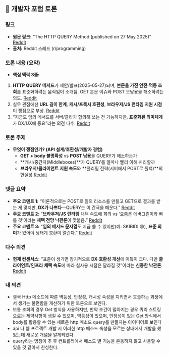 
## 💬 개발자 포럼 토론


### 링크

* **원문 링크:** “The HTTP QUERY Method (published on 27 May 2025)” [Reddit](https://www.reddit.com/r/programming/comments/1l26nbp/the_http_query_method_published_on_27_may_2025/)
* **출처:** Reddit 스레드 (r/programming)

### 토론 내용 (요약)

* **핵심 맥락 3줄:**


1. **HTTP QUERY 메서드**가 제안/발표(2025-05-27)되며, **본문을 가진 안전·멱등 조회**를 표준화하려는 움직임이 소개됨. GET 본문 이슈와 POST 오남용을 해소하려는 의도. [Reddit](https://www.reddit.com/r/programming/comments/1l26nbp/the_http_query_method_published_on_27_may_2025/)
2. 실무 관점에선 **URL 길이 한계**, **캐시/프록시 호환성**, **브라우저/JS 런타임 지원 시점**이 쟁점으로 부상. [Reddit](https://www.reddit.com/r/programming/comments/1l26nbp/the_http_query_method_published_on_27_may_2025/)
3. “지금도 임의 메서드를 서버/클라가 합의해 쓰는 건 가능하지만, **표준화된 의미체계**가 DX/UX에 중요”라는 의견 다수. [Reddit](https://www.reddit.com/r/programming/comments/1l26nbp/the_http_query_method_published_on_27_may_2025/)

### 토론 주제

* **무엇이 쟁점인가? (API 설계/호환성/개발자 경험)**
  * **GET + body 불명확성** vs **POST 남용**을 QUERY가 해소하는가
  * \*\*캐시/중간자(Middleboxes)\*\*가 QUERY를 얼마나 빨리 이해·처리할까
  * **브라우저/클라이언트 지원 속도**와 \*\*폴리필 전략(서버에서 POST로 폴백)\*\*의 현실성 [Reddit](https://www.reddit.com/r/programming/comments/1l26nbp/the_http_query_method_published_on_27_may_2025/)

### 댓글 요약

* **주요 코멘트 1:** “이론적으로는 POST로 질의 리소스를 만들고 GET으로 결과를 받는 게 맞지만, **DX가 나쁘다**—QUERY는 이 간극을 메운다.” [Reddit](https://www.reddit.com/r/programming/comments/1l26nbp/the_http_query_method_published_on_27_may_2025/)
* **주요 코멘트 2:** “**브라우저/JS 런타임** 채택 속도에 회의 vs ‘요즘은 에버그린이라 빠를 것’이라는 **채택 전망 낙관론**이 맞붙음.” [Reddit](https://www.reddit.com/r/programming/comments/1l26nbp/the_http_query_method_published_on_27_may_2025/)
* **주요 코멘트 3:** “**임의 메서드 문자열**도 지금 쓸 수 있지만(예: SKIBIDI 😅), **표준 의미**가 있어야 생태계 호환이 열린다.” [Reddit](https://www.reddit.com/r/programming/comments/1l26nbp/the_http_query_method_published_on_27_may_2025/)

### 다수 의견

* **현재 컨센서스:** “표준이 생기면 장기적으로 **DX·호환성 개선**에 이득이 크다. 다만 **클라이언트/인프라 채택 속도**에 따라 실사용 시점은 달라질 것”이라는 **신중한 낙관론**. [Reddit](https://www.reddit.com/r/programming/comments/1l26nbp/the_http_query_method_published_on_27_may_2025/)


### 내 의견

* 결국 Http 메소드에 따른 멱등성, 안정성, 캐시성 속성을 지키면서 호출하는 과정에서 생기는 불편함을 개선하기 위한 토론으로 보인다.
* 보통 조회의 경우 Get 방식을 사용하지만, 만약 조건이 많아지는 경우 쿼리 스트링으로는 제약사항이 생길 수 있으며, 멱등성이 있으며, 안정성이 있는 Get 방식에서 body를 활용할 수 있는 새로운 http 메소드 query를 만들자는
  아이디어로 보인다
* api 나 웹 프로젝트 개발 시 이러한 http 메소드 속성을 모르는 상태에서 개발을 했었는데 새로운 개념을 알게되었다.
* query라는 명칭이 추 후 컨트롤러에서 메소드 별 기능을 혼동하지 않고 사용할 수 있을 것 같아서 찬성한다.


